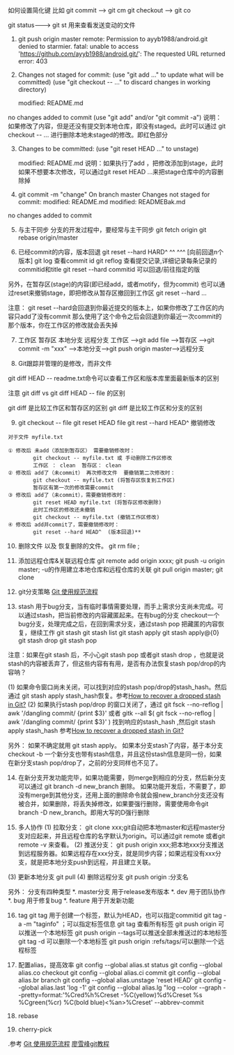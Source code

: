 如何设置简化键 比如 git commit --> git cm
git checkout --> git co

git status---> git st  用来查看发送变动的文件

1. git push origin master
remote: Permission to ayyb1988/android.git denied to starmier.
fatal: unable to access 'https://github.com/ayyb1988/android.git/': The requested URL returned error: 403


2. Changes not staged for commit:
  (use "git add <file>..." to update what will be committed)
  (use "git checkout -- <file>..." to discard changes in working directory)

	modified:   README.md

no changes added to commit (use "git add" and/or "git commit -a")
说明：如果修改了内容，但是还没有提交到本地仓库，即没有staged。此时可以通过
git checkout -- <file> ... 进行删除本地未staged的修改。即红色部分


3. Changes to be committed:
  (use "git reset HEAD <file>..." to unstage)

	modified:   README.md
说明：如果执行了add ，把修改添加到stage，此时如果不想要本次修改，可以通过git reset HEAD <file> ...来把stage仓库中的内容删除掉


4. git commit -m "change"
On branch master
Changes not staged for commit:
	modified:   README.md
	modified:   READMEBak.md

no changes added to commit

5. 与主干同步
分支的开发过程中，要经常与主干同步
git fetch origin
git rebase origin/master

6. 已经commit的内容，版本回退
git reset --hard HARD^  ^^ ^^^ [向前回退n个版本]
git log 查看commit id
git reflog 查看提交记录,详细记录每条记录的commitid和title
git reset --hard commitid 可以回退/前往指定的版

另外，在暂存区(stage)的内容(即已经add，或者motify，但为commit) 也可以通过reset来撤销stage，即把修改从暂存区撤回到工作区  git reset --hard <file> ...



注意：
git reset --hard会回退到你最近提交的版本上，如果你修改了工作区的内容只add了没有commit  那么使用了这个命令之后会回退到你最近一次commit的那个版本，你在工作区的修改就会丢失掉


7. 工作区 暂存区 本地分支 远程分支
工作区 -->git add file -->暂存区 -->git commit -m "xxx" -->本地分支-->git push origin master-->远程分支

8. Git跟踪并管理的是修改，而非文件


git diff HEAD -- readme.txt命令可以查看工作区和版本库里面最新版本的区别

注意 git diff  vs git diff HEAD -- file 的区别

git diff 是比较工作区和暂存区的区别
git diff 是比较工作区和分支的区别



9. git checkout -- file     git reset HEAD file   git rest --hard HEAD^  撤销修改
```
对于文件 myfile.txt

① 修改后 未add（添加到暂存区） 需要撤销修改时：
        git checkout -- myfile.txt 或 手动删除工作区修改
        工作区 ： clean  暂存区： clean
② 修改后 add了（未commit） 再次修改文件  要撤销第二次修改时：
        git checkout -- myfile.txt (将暂存区恢复到工作区)
        暂存区有第一次的修改需要commit
③ 修改后 add了（未commit），需要撤销修改时：
        git reset HEAD myfile.txt (将暂存区修改删除)
        此时工作区的修改还未撤销
        git checkout -- myfile.txt (撤销工作区修改)
④ 修改后 add并commit了，需要撤销修改时：
        git reset --hard HEAD^  (版本回退)**
```
10. 删除文件 以及 恢复删除的文件。 git rm file  ;


11. 添加远程仓库&关联远程仓库
git remote add  origin xxxx;
git push -u origin master;  -u的作用建立本地仓库和远程仓库的关联
git pull origin master;
git clone

12. git分支策略
[Git 使用规范流程](http://www.ruanyifeng.com/blog/2015/08/git-use-process.html)

13. stash 用于bug分支，当有临时事情需要处理，而手上需求分支尚未完成。可以通过stash，把当前修改的内容藏匿起来。在有bug的分支 checkout一个bug分支，处理完成之后，在回到需求分支，通过stash pop 把藏匿的内容恢复，继续工作
git stash
git stash list
git stash apply
git stash apply@{0}
git stash drop
git stash pop

注意：如果在git stash 后，不小心git stash pop 或者git stash drop ，也就是说stash的内容被丢弃了，但这些内容有有用，是否有办法恢复stash pop/drop的内容呐？

(1) 如果命令窗口尚未关闭，可以找到对应的stash pop/drop的stash_hash。然后通过 git stash apply stash_hash恢复。参考[How to recover a dropped stash in Git?](http://stackoverflow.com/questions/89332/how-to-recover-a-dropped-stash-in-git/7844566#7844566)
(2) 如果执行stash pop/drop 的窗口关闭了，通过 git fsck --no-reflog | awk '/dangling commit/ {print $3}' 或者 gitk --all $( git fsck --no-reflog | awk '/dangling commit/ {print $3}' ) 找到响应的stash_hash ,然后git stash apply stash_hash
参考[How to recover a dropped stash in Git?](7bf8709bb275632b584b994f8a32a91219501f19)

另外：
如果不确定就用 git stash apply。
如果本分支stash了内容，基于本分支 checkout -b 一个新分支也带有stash信息，并且这份stash信息是同一份，如果在新分支stash pop/drop了，之前的分支同样也不见了。

14. 在新分支开发功能完毕，如果功能需要，则merge到相应的分支，然后新分支可以通过 git branch -d new_branch 删除。
如果功能开发后，不需要了，即没有merge到其他分支，还用上面的删除命令就会报new_branch分支还没有被合并，如果删除，将丢失掉修改，如果要强行删除，需要使用命令git branch -D new_branch。即用大写的D强行删除


15. 多人协作
(1) 拉取分支：
git clone xxx;git自动把本地master和远程master分支对应起来，并且远程仓库的名字默认为origin。可以通过git remote 或者git remote -v 来查看。
(2) 推送分支：
git push origin xxx;把本地xxx分支推送到远程服务器。如果远程存在xxx分支，就是同步内容；如果远程没有xxx分支，就是把本地分支push到远程，并且建立关联。

(3) 更新本地分支
git pull 
(4) 删除远程分支
git push origin :分支名

另外：
分支有四种类型
*. master分支 用于release发布版本
*. dev 用于团队协作
*. bug 用于修复bug
*. feature 用于开发新功能

16. tag
git tag <name> 用于创建一个标签，默认为HEAD，也可以指定commitid
git tag -a <tagname> -m "taginfo" ；可以指定标签信息
git tag 查看所有标签
git push origin <tagname>可以推送一个本地标签
git push origin --tags可以推送全部未推送过的本地标签
git tag -d <tagname>可以删除一个本地标签
git push origin :refs/tags/<tagname>可以删除一个远程标签

17. 配置alias，提高效率
git config --global alias.st status
git config --global alias.co checkout
git config --global alias.ci commit
git config --global alias.br branch
git config --global alias.unstage 'reset HEAD'
git config --global alias.last 'log -1'
git config --global alias.lg "log --color --graph --pretty=format:'%Cred%h%Creset -%C(yellow)%d%Creset %s %Cgreen(%cr) %C(bold blue)<%an>%Creset' --abbrev-commit

18. rebase

19. cherry-pick


.参考
[Git 使用规范流程](http://www.ruanyifeng.com/blog/2015/08/git-use-process.html)
[廖雪峰git教程](http://www.liaoxuefeng.com/wiki/0013739516305929606dd18361248578c67b8067c8c017b000)
